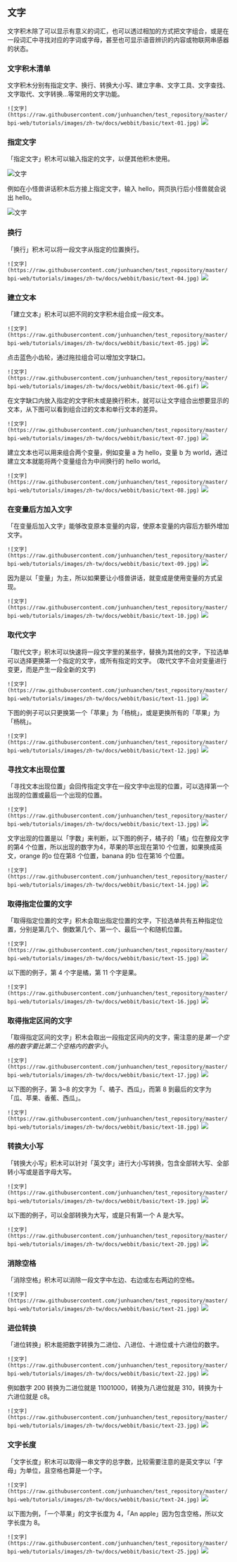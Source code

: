 ## 文字

文字积木除了可以显示有意义的词汇，也可以透过相加的方式把文字组合，或是在一段词汇中寻找对应的字词或字母，甚至也可显示语音辨识的内容或物联网串感器的状态。

### 文字积木清单

文字积木分别有指定文字、换行、转换大小写、建立字串、文字工具、文字查找、文字取代、文字转换...等常用的文字功能。

```![文字](https://raw.githubusercontent.com/junhuanchen/test_repository/master/bpi-web/tutorials/images/zh-tw/docs/webbit/basic/text-01.jpg)```
![](https://codimd.s3.shivering-isles.com/demo/uploads/upload_5c03f0c1fd1c247a8c76419994cbbe5b.png)


### 指定文字

「指定文字」积木可以输入指定的文字，以便其他积木使用。

![文字](https://raw.githubusercontent.com/junhuanchen/test_repository/master/bpi-web/tutorials/images/zh-tw/docs/webbit/basic/text-02.jpg)

例如在小怪兽讲话积木后方接上指定文字，输入 hello，网页执行后小怪兽就会说出 hello。

![文字](https://raw.githubusercontent.com/junhuanchen/test_repository/master/bpi-web/tutorials/images/zh-tw/docs/webbit/basic/text-03.jpg)

### 换行

「换行」积木可以将一段文字从指定的位置换行。

```![文字](https://raw.githubusercontent.com/junhuanchen/test_repository/master/bpi-web/tutorials/images/zh-tw/docs/webbit/basic/text-04.jpg)```
![](https://codimd.s3.shivering-isles.com/demo/uploads/upload_d6a8bd61e12e54c7f3c5e3ad7a01a5da.png)


### 建立文本

「建立文本」积木可以把不同的文字积木组合成一段文本。

```![文字](https://raw.githubusercontent.com/junhuanchen/test_repository/master/bpi-web/tutorials/images/zh-tw/docs/webbit/basic/text-05.jpg)```
![](https://codimd.s3.shivering-isles.com/demo/uploads/upload_4d6f5e42864bb06f88ca28ebadf3a48e.png)


点击蓝色小齿轮，通过拖拉组合可以增加文字缺口。

```![文字](https://raw.githubusercontent.com/junhuanchen/test_repository/master/bpi-web/tutorials/images/zh-tw/docs/webbit/basic/text-06.gif)```
![](https://codimd.s3.shivering-isles.com/demo/uploads/upload_78bed0534676a80a7423dd603b2e4581.gif)


在文字缺口内放入指定的文字积木或是换行积木，就可以让文字组合出想要显示的文本，从下图可以看到组合过的文本和单行文本的差异。

```![文字](https://raw.githubusercontent.com/junhuanchen/test_repository/master/bpi-web/tutorials/images/zh-tw/docs/webbit/basic/text-07.jpg)```
![](https://codimd.s3.shivering-isles.com/demo/uploads/upload_d9ed1672b318256d9807c626ff9693ac.png)


建立文本也可以用来组合两个变量，例如变量 a 为 hello，变量 b 为 world，通过建立文本就能将两个变量组合为中间换行的 hello world。

```![文字](https://raw.githubusercontent.com/junhuanchen/test_repository/master/bpi-web/tutorials/images/zh-tw/docs/webbit/basic/text-08.jpg)```
![](https://codimd.s3.shivering-isles.com/demo/uploads/upload_362a69d6462aeb94b797a5625fd46b44.png)


### 在变量后方加入文字

「在变量后加入文字」能够改变原本变量的内容，使原本变量的内容后方额外增加文字。

```![文字](https://raw.githubusercontent.com/junhuanchen/test_repository/master/bpi-web/tutorials/images/zh-tw/docs/webbit/basic/text-09.jpg)```
![](https://codimd.s3.shivering-isles.com/demo/uploads/upload_4c010ea08114476a13aa29499d3c1c10.png)


因为是以「变量」为主，所以如果要让小怪兽讲话，就变成是使用变量的方式呈现。

```![文字](https://raw.githubusercontent.com/junhuanchen/test_repository/master/bpi-web/tutorials/images/zh-tw/docs/webbit/basic/text-10.jpg)```
![](https://codimd.s3.shivering-isles.com/demo/uploads/upload_021201b6ae68c449d8395d9703d1e792.png)



### 取代文字

「取代文字」积木可以快速将一段文字里的某些字，替换为其他的文字，下拉选单可以选择更换第一个指定的文字，或所有指定的文字。 (取代文字不会对变量进行变更，而是产生一段全新的文字)

```![文字](https://raw.githubusercontent.com/junhuanchen/test_repository/master/bpi-web/tutorials/images/zh-tw/docs/webbit/basic/text-11.jpg)```
![](https://codimd.s3.shivering-isles.com/demo/uploads/upload_49a7f9cff19c7af7d963baa44dbad6bb.png)


下图的例子可以只更换第一个「苹果」为「杨桃」，或是更换所有的「苹果」为「杨桃」。

```![文字](https://raw.githubusercontent.com/junhuanchen/test_repository/master/bpi-web/tutorials/images/zh-tw/docs/webbit/basic/text-12.jpg)```
![](https://codimd.s3.shivering-isles.com/demo/uploads/upload_3f8739691e3973af97e356cf0e6de17b.png)


### 寻找文本出现位置

「寻找文本出现位置」会回传指定文字在一段文字中出现的位置，可以选择第一个出现的位置或最后一个出现的位置。

```![文字](https://raw.githubusercontent.com/junhuanchen/test_repository/master/bpi-web/tutorials/images/zh-tw/docs/webbit/basic/text-13.jpg)```
![](https://codimd.s3.shivering-isles.com/demo/uploads/upload_eebbd7dbcc332717aa401fc567f8619c.png)


文字出现的位置是以「字数」来判断，以下图的例子，橘子的「橘」位在整段文字的第4 个位置，所以出现的数字为4，苹果的苹出现在第10 个位置，如果换成英文，orange 的o 位在第8 个位置，banana 的b 位在第16 个位置。

```![文字](https://raw.githubusercontent.com/junhuanchen/test_repository/master/bpi-web/tutorials/images/zh-tw/docs/webbit/basic/text-14.jpg)```
![](https://codimd.s3.shivering-isles.com/demo/uploads/upload_7b239d9fbc07c0bc8d35fa6bd420e84d.png)



### 取得指定位置的文字

「取得指定位置的文字」积木会取出指定位置的文字，下拉选单共有五种指定位置，分别是第几个、倒数第几个、第一个、最后一个和随机位置。

```![文字](https://raw.githubusercontent.com/junhuanchen/test_repository/master/bpi-web/tutorials/images/zh-tw/docs/webbit/basic/text-15.jpg)```
![](https://codimd.s3.shivering-isles.com/demo/uploads/upload_8556548d2e5e09c38e467238b62caa61.png)

以下图的例子，第 4 个字是橘，第 11 个字是果。

```![文字](https://raw.githubusercontent.com/junhuanchen/test_repository/master/bpi-web/tutorials/images/zh-tw/docs/webbit/basic/text-16.jpg)```
![](https://codimd.s3.shivering-isles.com/demo/uploads/upload_d23a1f6a85a95b0b688d13584547be27.png)


### 取得指定区间的文字

「取得指定区间的文字」积木会取出一段指定区间内的文字，需注意的是*第一个空格的数字要比第二个空格内的数字小*。

```![文字](https://raw.githubusercontent.com/junhuanchen/test_repository/master/bpi-web/tutorials/images/zh-tw/docs/webbit/basic/text-17.jpg)```
![](https://codimd.s3.shivering-isles.com/demo/uploads/upload_459d558b111042bf3394fe484aeb4e57.jpg)


以下图的例子，第 3~8 的文字为「、橘子、西瓜」，而第 8 到最后的文字为「瓜、苹果、香蕉、西瓜」。

```![文字](https://raw.githubusercontent.com/junhuanchen/test_repository/master/bpi-web/tutorials/images/zh-tw/docs/webbit/basic/text-18.jpg)```
![](https://codimd.s3.shivering-isles.com/demo/uploads/upload_acc74ac1a1f548668e24207009839685.jpg)


### 转换大小写

「转换大小写」积木可以针对「英文字」进行大小写转换，包含全部转大写、全部转小写或是首字母大写。

```![文字](https://raw.githubusercontent.com/junhuanchen/test_repository/master/bpi-web/tutorials/images/zh-tw/docs/webbit/basic/text-19.jpg)```
![](https://codimd.s3.shivering-isles.com/demo/uploads/upload_30fe4ab135b86e23fc3541e801f35667.png)



以下图的例子，可以全部转换为大写，或是只有第一个 A 是大写。

```![文字](https://raw.githubusercontent.com/junhuanchen/test_repository/master/bpi-web/tutorials/images/zh-tw/docs/webbit/basic/text-20.jpg)```
![](https://codimd.s3.shivering-isles.com/demo/uploads/upload_9c985f296dbec4db22f7591469fc5777.png)



### 消除空格

「消除空格」积木可以消除一段文字中左边、右边或左右两边的空格。

```![文字](https://raw.githubusercontent.com/junhuanchen/test_repository/master/bpi-web/tutorials/images/zh-tw/docs/webbit/basic/text-21.jpg)```
![](https://codimd.s3.shivering-isles.com/demo/uploads/upload_609a2bc25a8e60cbac6ad06a5b405702.png)


### 进位转换

「进位转换」积木能把数字转换为二进位、八进位、十进位或十六进位的数字。

```![文字](https://raw.githubusercontent.com/junhuanchen/test_repository/master/bpi-web/tutorials/images/zh-tw/docs/webbit/basic/text-22.jpg)```
![](https://codimd.s3.shivering-isles.com/demo/uploads/upload_344dcf0486805fe6ab79aedc03abbd81.png)

例如数字 200 转换为二进位就是 11001000，转换为八进位就是 310，转换为十六进位就是 c8。

```![文字](https://raw.githubusercontent.com/junhuanchen/test_repository/master/bpi-web/tutorials/images/zh-tw/docs/webbit/basic/text-23.jpg)```
![](https://codimd.s3.shivering-isles.com/demo/uploads/upload_b0abca256a8565665b466e2068206fa5.png)


### 文字长度

「文字长度」积木可以取得一串文字的总字数，比较需要注意的是英文字以「字母」为单位，且空格也算是一个字。

```![文字](https://raw.githubusercontent.com/junhuanchen/test_repository/master/bpi-web/tutorials/images/zh-tw/docs/webbit/basic/text-24.jpg)```
![](https://codimd.s3.shivering-isles.com/demo/uploads/upload_84526e5790769135da11f6be58cec8a2.png)


以下图为例，「一个苹果」的文字长度为 4，「An apple」因为包含空格，所以文字长度为 8。

```![文字](https://raw.githubusercontent.com/junhuanchen/test_repository/master/bpi-web/tutorials/images/zh-tw/docs/webbit/basic/text-25.jpg)```
![](https://codimd.s3.shivering-isles.com/demo/uploads/upload_1102ffa30013f5ca07d469657df9fec0.png)
